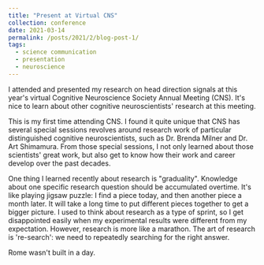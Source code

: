 ```yaml
---
title: "Present at Virtual CNS"
collection: conference
date: 2021-03-14
permalink: /posts/2021/2/blog-post-1/
tags:
  - science communication
  - presentation
  - neuroscience
---
```


I attended and presented my research on head direction signals at this year's virtual Cognitive Neuroscience Society Annual Meeting (CNS). It's nice to learn about other cognitive neuroscientists' research at this meeting.

This is my first time attending CNS. I found it quite unique that CNS has several special sessions revolves around research work of particular distinguished cognitive neuroscientists, such as Dr. Brenda Milner and Dr. Art Shimamura. From those special sessions, I not only learned about those scientists' great work, but also get to know how their work and career develop over the past decades.

One thing I learned recently about research is "graduality". Knowledge about one specific research question should be accumulated overtime. It's like playing jigsaw puzzle: I find a piece today, and then another piece a month later. It will take a long time to put different pieces together to get a bigger picture. I used to think about research as a type of sprint, so I get disappointed easily when my experimental results were different from my expectation. However, research is more like a marathon. The art of research is 're-search': we need to repeatedly searching for the right answer.

Rome wasn't built in a day.

